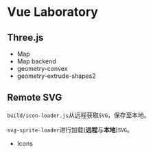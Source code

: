# Vue Laboratory

## Three.js

- Map
- Map backend
- geometry-convex
- geometry-extrude-shapes2

## Remote SVG

`build/icon-loader.js`从远程获取`SVG`，保存至本地。

`svg-sprite-loader`进行加载(**远程**与**本地**)`SVG`。

- Icons
